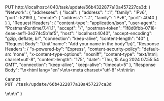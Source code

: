 

PUT http://localhost:4040/task/update/66b4322877a10a457227ca3d: {
  "Network": {
    "addresses": {
      "local": {
        "address": "::1",
        "family": "IPv6",
        "port": 52193
      },
      "remote": {
        "address": "::1",
        "family": "IPv6",
        "port": 4040
      }
    }
  },
  "Request Headers": {
    "content-type": "application/json",
    "user-agent": "PostmanRuntime/7.41.1",
    "accept": "*/*",
    "postman-token": "1f8d0fbb-0718-4eae-aef1-3e274c5b1af5",
    "host": "localhost:4040",
    "accept-encoding": "gzip, deflate, br",
    "connection": "keep-alive",
    "content-length": "40"
  },
  "Request Body": "{\n\t\"name\": \"Add your name in the body\"\n}",
  "Response Headers": {
    "x-powered-by": "Express",
    "content-security-policy": "default-src 'none'",
    "x-content-type-options": "nosniff",
    "content-type": "text/html; charset=utf-8",
    "content-length": "175",
    "date": "Thu, 15 Aug 2024 07:55:54 GMT",
    "connection": "keep-alive",
    "keep-alive": "timeout=5"
  },
  "Response Body": "<!DOCTYPE html>\n<html lang=\"en\">\n<head>\n<meta charset=\"utf-8\">\n<title>Error</title>\n</head>\n<body>\n<pre>Cannot PUT /task/update/66b4322877a10a457227ca3d</pre>\n</body>\n</html>\n"
}
